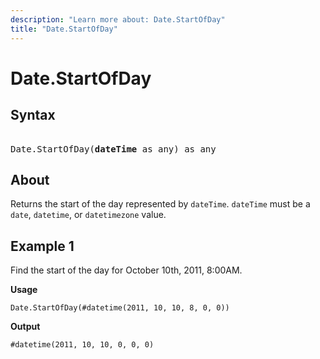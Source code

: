 ```yaml
---
description: "Learn more about: Date.StartOfDay"
title: "Date.StartOfDay"
---
```

# Date.StartOfDay

## Syntax

<pre> 
Date.StartOfDay(<b>dateTime</b> as any) as any
</pre>

## About

Returns the start of the day represented by `dateTime`. `dateTime` must be a `date`, `datetime`, or `datetimezone` value.

## Example 1

Find the start of the day for October 10th, 2011, 8:00AM.

**Usage**

```powerquery-m
Date.StartOfDay(#datetime(2011, 10, 10, 8, 0, 0))
```

**Output**

`#datetime(2011, 10, 10, 0, 0, 0)`
